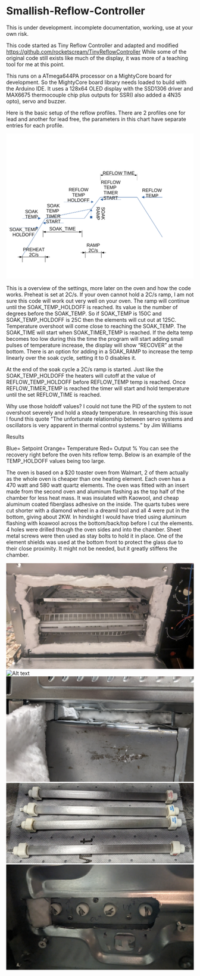 # Smallish-Reflow-Controller

This is under development. incomplete documentation, working, use at your own risk.

This code started as Tiny Reflow Controller and adapted and modified https://github.com/rocketscream/TinyReflowController  While some of the original code still exists like much of the display, it was more of a teaching tool for me at this point.

This runs on a ATmega644PA processor on a MightyCore board for development. So the MightyCore board library needs loaded to build with the Arduino IDE. It uses a 128x64 OLED display with the SSD1306 driver and MAX6675 thermocouple chip plus outputs for SSR(I also added a 4N35 opto), servo and buzzer.

Here is the basic setup of the reflow profiles.  There are 2 profiles one for lead and another for lead free, the parameters in this chart have separate entries for each profile.

![Alt text](https://github.com/clytle374/Smallish-Reflow-Controller/blob/423ee643de7cbcbdcfa11f0c58c11b50bf000d47/images/reflowplot.png?raw=true "Parameters and useage")

This is a overview of the settings, more later on the oven and how the code works.  Preheat is set at 2C/s. If your oven cannot hold a 2C/s ramp, I am not sure this code will work out very well on your oven. The ramp will continue until the SOAK_TEMP_HOLDOFF is reached.  Its value is the number of degrees before the SOAK_TEMP. So if SOAK_TEMP is 150C and SOAK_TEMP_HOLDOFF is 25C then the elements will cut out at 125C. Temperature overshoot will come close to reaching the SOAK_TEMP. The SOAK_TIME will start when SOAK_TIMER_TEMP is reached. If the delta temp becomes too low during this the time the program will start adding small pulses of temperature increase, the display will show “RECOVER” at the bottom. There is an option for adding in a SOAK_RAMP to increase the temp linearly over the soak cycle, setting it to 0 disables it.

At the end of the soak cycle a 2C/s ramp is started.  Just like the SOAK_TEMP_HOLDOFF the heaters will cutoff at the value of REFLOW_TEMP_HOLDOFF before REFLOW_TEMP temp is reached. Once REFLOW_TIMER_TEMP is reached the timer will start and hold temperature until the set REFLOW_TIME is reached.


Why use those holdoff values?  I could not tune the PID of the system to not overshoot severely and hold a steady temperature. In researching this issue I found this quote “The unfortunate relationship between servo systems and oscillators is very apparent in thermal control systems.” by  Jim Williams

Results

Blue= Setpoint     Orange= Temperature  Red= Output %
You can see the recovery right before the oven hits reflow temp. Below is an example of the TEMP_HOLDOFF values being too large.

The oven is based on a $20 toaster oven from Walmart, 2 of them actually as the whole oven is cheaper than one heating element. Each oven has a 470 watt and 580 watt quartz elements.  The oven was fitted with an insert made from the second oven and aluminum flashing as the top half of the chamber for less heat mass. It was insulated with Kaowool, and cheap aluminum coated fiberglass adhesive on the inside. The quarts tubes were cut shorter with a diamond wheel in a dreamil tool and all 4 were put in the bottom, giving about 2KW.  In hindsight I would have tried using aluminum flashing with koawool across the bottom/back/top before I cut the elements. 4 holes were drilled though the oven sides and into the chamber.  Sheet metal screws were then used as stay bolts to hold it in place.  One of the element shields was used at the bottom front to protect the glass due to their close proximity.  It might not be needed, but it greatly stiffens the chamber.

![Alt text](https://github.com/clytle374/Smallish-Reflow-Controller/blob/91d92f42080de914bb2c817a75af77370e52f0ce/images/PXL_20240418_001903719.jpg?raw=true "Chamber Installed")
![Alt text](https://github.com/clytle374/Smallish-Reflow-Controller/blob/3b54d600ae06a638f3762178752a18d4dce408ca/images/PXL_20240224_103518909.MP.jpg?raw=true "Making the chamber")
![Alt text](https://github.com/clytle374/Smallish-Reflow-Controller/blob/91d92f42080de914bb2c817a75af77370e52f0ce/images/PXL_20240416_003407255.jpg?raw=true "Staybolts")
![Alt text](https://github.com/clytle374/Smallish-Reflow-Controller/blob/40be4b0a984caed33c0f9d8965e814f7ed2b25fe/images/PXL_20240416_003355388.jpg?raw=true "Cut down elements")
![Alt text](https://github.com/clytle374/Smallish-Reflow-Controller/blob/26c49e90dd1e2c1f2d230064f0cf6a58ef4e6dbc/images/PXL_20240426_064943152.jpg?raw=true "elements holder")
